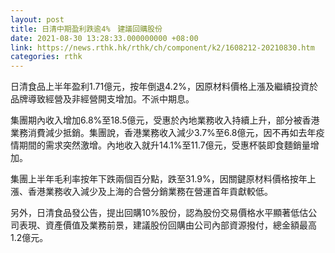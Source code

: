 ```yaml
---
layout: post
title: 日清中期盈利跌逾4%　建議回購股份
date: 2021-08-30 13:28:33.000000000 +08:00
link: https://news.rthk.hk/rthk/ch/component/k2/1608212-20210830.htm
categories: rthk
---
```


日清食品上半年盈利1.71億元，按年倒退4.2%，因原材料價格上漲及繼續投資於品牌導致經營及非經營開支增加。不派中期息。

集團期內收入增加6.8%至18.5億元，受惠於內地業務收入持續上升，部分被香港業務消費減少抵銷。集團說，香港業務收入減少3.7%至6.8億元，因不再如去年疫情期間的需求突然激增。內地收入就升14.1%至11.7億元，受惠杯裝即食麵銷量增加。

集團上半年毛利率按年下跌兩個百分點，跌至31.9%，因關鍵原材料價格按年上漲、香港業務收入減少及上海的合營分銷業務在營運首年貢獻較低。

另外，日清食品發公告，提出回購10%股份，認為股份交易價格水平顯著低估公司表現、資產價值及業務前景，建議股份回購由公司內部資源撥付，總金額最高1.2億元。
